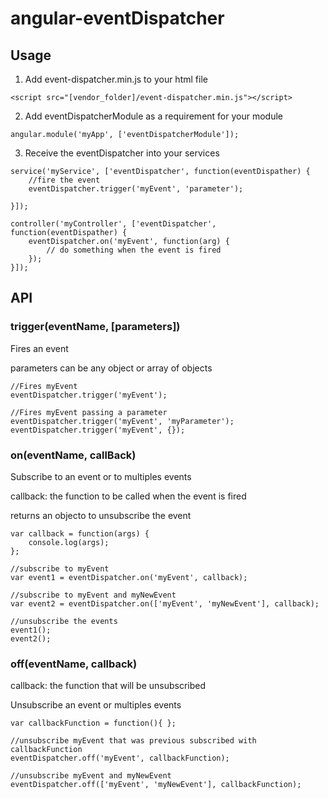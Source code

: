 # angular-eventDispatcher

## Usage
1. Add event-dispatcher.min.js to your html file
```
<script src="[vendor_folder]/event-dispatcher.min.js"></script>
```


2. Add eventDispatcherModule as a requirement for your module

```
angular.module('myApp', ['eventDispatcherModule']);
```

3. Receive the eventDispatcher into your services
```
service('myService', ['eventDispatcher', function(eventDispather) {
	//fire the event
    eventDispatcher.trigger('myEvent', 'parameter');

}]);

controller('myController', ['eventDispatcher', function(eventDispather) {
    eventDispatcher.on('myEvent', function(arg) {
        // do something when the event is fired
    });
}]);
```


## API
### trigger(eventName, [parameters])
Fires an event

parameters can be any object or array of objects

```
//Fires myEvent
eventDispatcher.trigger('myEvent');

//Fires myEvent passing a parameter
eventDispatcher.trigger('myEvent', 'myParameter');
eventDispatcher.trigger('myEvent', {});

```

### on(eventName, callBack)
Subscribe to an event or to multiples events

callback: the function to be called when the event is fired

returns an objecto to unsubscribe the event

```
var callback = function(args) {
	console.log(args);
};

//subscribe to myEvent
var event1 = eventDispatcher.on('myEvent', callback);

//subscribe to myEvent and myNewEvent
var event2 = eventDispatcher.on(['myEvent', 'myNewEvent'], callback);

//unsubscribe the events
event1();
event2();
```

### off(eventName, callback)

callback: the function that will be unsubscribed

Unsubscribe an event or multiples events
```
var callbackFunction = function(){ };

//unsubscribe myEvent that was previous subscribed with callbackFunction
eventDispatcher.off('myEvent', callbackFunction);

//unsubscribe myEvent and myNewEvent
eventDispatcher.off(['myEvent', 'myNewEvent'], callbackFunction);

```